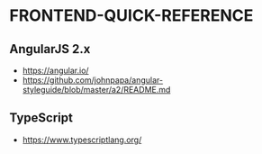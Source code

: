 # FRONTEND-QUICK-REFERENCE

## AngularJS 2.x

* https://angular.io/
* https://github.com/johnpapa/angular-styleguide/blob/master/a2/README.md

## TypeScript

* https://www.typescriptlang.org/
